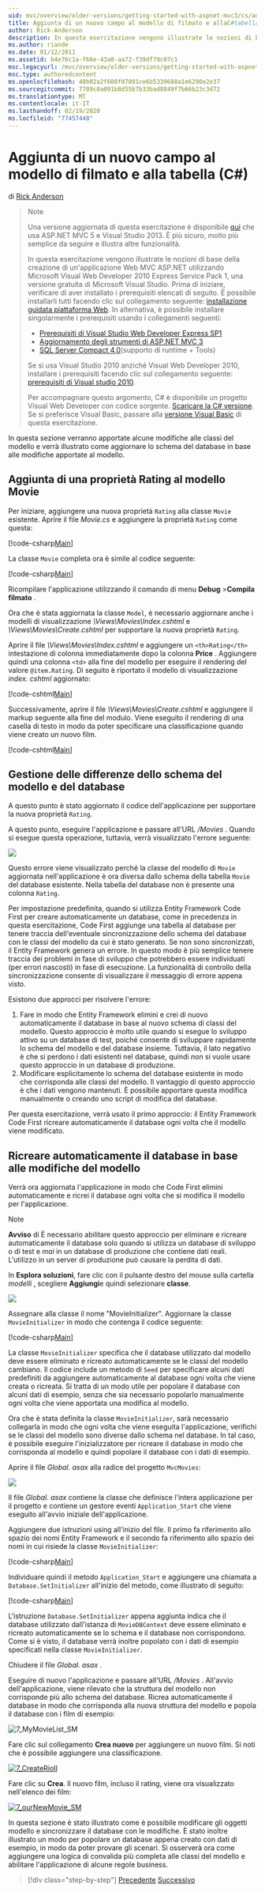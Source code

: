 ```yaml
---
uid: mvc/overview/older-versions/getting-started-with-aspnet-mvc3/cs/adding-a-new-field
title: Aggiunta di un nuovo campo al modello di filmato e allaC#tabella () | Microsoft Docs
author: Rick-Anderson
description: In questa esercitazione vengono illustrate le nozioni di base della creazione di un'applicazione Web MVC ASP.NET utilizzando Microsoft Visual Web Developer 2010 Express Service Pack 1, ovvero...
ms.author: riande
ms.date: 01/12/2011
ms.assetid: b4e76c1a-f66e-43a0-aa72-f39df79c07c1
msc.legacyurl: /mvc/overview/older-versions/getting-started-with-aspnet-mvc3/cs/adding-a-new-field
msc.type: authoredcontent
ms.openlocfilehash: 40b02a2f608f07091ce6b5339688a1e6290e2e37
ms.sourcegitcommit: 7709c0a091b8d55b7b33bad8849f7b66b23c3d72
ms.translationtype: MT
ms.contentlocale: it-IT
ms.lasthandoff: 02/19/2020
ms.locfileid: "77457448"
---
```

# <a name="adding-a-new-field-to-the-movie-model-and-table-c"></a>Aggiunta di un nuovo campo al modello di filmato e alla tabella (C#)

di [Rick Anderson](https://twitter.com/RickAndMSFT)

> > [!NOTE]
> > Una versione aggiornata di questa esercitazione è disponibile [qui](../../../getting-started/introduction/getting-started.md) che usa ASP.NET MVC 5 e Visual Studio 2013. È più sicuro, molto più semplice da seguire e illustra altre funzionalità.
> 
> 
> In questa esercitazione vengono illustrate le nozioni di base della creazione di un'applicazione Web MVC ASP.NET utilizzando Microsoft Visual Web Developer 2010 Express Service Pack 1, una versione gratuita di Microsoft Visual Studio. Prima di iniziare, verificare di aver installato i prerequisiti elencati di seguito. È possibile installarli tutti facendo clic sul collegamento seguente: [installazione guidata piattaforma Web](https://www.microsoft.com/web/gallery/install.aspx?appid=VWD2010SP1Pack). In alternativa, è possibile installare singolarmente i prerequisiti usando i collegamenti seguenti:
> 
> - [Prerequisiti di Visual Studio Web Developer Express SP1](https://www.microsoft.com/web/gallery/install.aspx?appid=VWD2010SP1Pack)
> - [Aggiornamento degli strumenti di ASP.NET MVC 3](https://www.microsoft.com/web/gallery/install.aspx?appsxml=&amp;appid=MVC3)
> - [SQL Server Compact 4,0](https://www.microsoft.com/web/gallery/install.aspx?appid=SQLCE;SQLCEVSTools_4_0)(supporto di runtime + Tools)
> 
> Se si usa Visual Studio 2010 anziché Visual Web Developer 2010, installare i prerequisiti facendo clic sul collegamento seguente: [prerequisiti di Visual studio 2010](https://www.microsoft.com/web/gallery/install.aspx?appsxml=&amp;appid=VS2010SP1Pack).
> 
> Per accompagnare questo argomento, C# è disponibile un progetto Visual Web Developer con codice sorgente. [Scaricare la C# versione](https://code.msdn.microsoft.com/Introduction-to-MVC-3-10d1b098). Se si preferisce Visual Basic, passare alla [versione Visual Basic](../vb/intro-to-aspnet-mvc-3.md) di questa esercitazione.

In questa sezione verranno apportate alcune modifiche alle classi del modello e verrà illustrato come aggiornare lo schema del database in base alle modifiche apportate al modello.

## <a name="adding-a-rating-property-to-the-movie-model"></a>Aggiunta di una proprietà Rating al modello Movie

Per iniziare, aggiungere una nuova proprietà `Rating` alla classe `Movie` esistente. Aprire il file *Movie.cs* e aggiungere la proprietà `Rating` come questa:

[!code-csharp[Main](adding-a-new-field/samples/sample1.cs)]

La classe `Movie` completa ora è simile al codice seguente:

[!code-csharp[Main](adding-a-new-field/samples/sample2.cs)]

Ricompilare l'applicazione utilizzando il comando di menu **Debug** &gt;**Compila filmato** .

Ora che è stata aggiornata la classe `Model`, è necessario aggiornare anche i modelli di visualizzazione *\Views\Movies\Index.cshtml* e *\Views\Movies\Create.cshtml* per supportare la nuova proprietà `Rating`.

Aprire il file *\Views\Movies\Index.cshtml* e aggiungere un `<th>Rating</th>` intestazione di colonna immediatamente dopo la colonna **Price** . Aggiungere quindi una colonna `<td>` alla fine del modello per eseguire il rendering del valore `@item.Rating`. Di seguito è riportato il modello di visualizzazione *index. cshtml* aggiornato:

[!code-cshtml[Main](adding-a-new-field/samples/sample3.cshtml)]

Successivamente, aprire il file *\Views\Movies\Create.cshtml* e aggiungere il markup seguente alla fine del modulo. Viene eseguito il rendering di una casella di testo in modo da poter specificare una classificazione quando viene creato un nuovo film.

[!code-cshtml[Main](adding-a-new-field/samples/sample4.cshtml)]

## <a name="managing-model-and-database-schema-differences"></a>Gestione delle differenze dello schema del modello e del database

A questo punto è stato aggiornato il codice dell'applicazione per supportare la nuova proprietà `Rating`.

A questo punto, eseguire l'applicazione e passare all'URL */Movies* . Quando si esegue questa operazione, tuttavia, verrà visualizzato l'errore seguente:

![](adding-a-new-field/_static/image1.png)

Questo errore viene visualizzato perché la classe del modello di `Movie` aggiornata nell'applicazione è ora diversa dallo schema della tabella `Movie` del database esistente. Nella tabella del database non è presente una colonna `Rating`.

Per impostazione predefinita, quando si utilizza Entity Framework Code First per creare automaticamente un database, come in precedenza in questa esercitazione, Code First aggiunge una tabella al database per tenere traccia dell'eventuale sincronizzazione dello schema del database con le classi del modello da cui è stato generato. Se non sono sincronizzati, il Entity Framework genera un errore. In questo modo è più semplice tenere traccia dei problemi in fase di sviluppo che potrebbero essere individuati (per errori nascosti) in fase di esecuzione. La funzionalità di controllo della sincronizzazione consente di visualizzare il messaggio di errore appena visto.

Esistono due approcci per risolvere l'errore:

1. Fare in modo che Entity Framework elimini e crei di nuovo automaticamente il database in base al nuovo schema di classi del modello. Questo approccio è molto utile quando si esegue lo sviluppo attivo su un database di test, poiché consente di sviluppare rapidamente lo schema del modello e del database insieme. Tuttavia, il lato negativo è che si perdono i dati esistenti nel database, quindi *non* si vuole usare questo approccio in un database di produzione.
2. Modificare esplicitamente lo schema del database esistente in modo che corrisponda alle classi del modello. Il vantaggio di questo approccio è che i dati vengono mantenuti. È possibile apportare questa modifica manualmente o creando uno script di modifica del database.

Per questa esercitazione, verrà usato il primo approccio: il Entity Framework Code First ricreare automaticamente il database ogni volta che il modello viene modificato.

## <a name="automatically-re-creating-the-database-on-model-changes"></a>Ricreare automaticamente il database in base alle modifiche del modello

Verrà ora aggiornata l'applicazione in modo che Code First elimini automaticamente e ricrei il database ogni volta che si modifica il modello per l'applicazione.

> [!NOTE] 
> 
> **Avviso** di È necessario abilitare questo approccio per eliminare e ricreare automaticamente il database solo quando si utilizza un database di sviluppo o di test e *mai* in un database di produzione che contiene dati reali. L'utilizzo in un server di produzione può causare la perdita di dati.

In **Esplora soluzioni**, fare clic con il pulsante destro del mouse sulla cartella *modelli* , scegliere **Aggiungi**e quindi selezionare **classe**.

![](adding-a-new-field/_static/image2.png)

Assegnare alla classe il nome "MovieInitializer". Aggiornare la classe `MovieInitializer` in modo che contenga il codice seguente:

[!code-csharp[Main](adding-a-new-field/samples/sample5.cs)]

La classe `MovieInitializer` specifica che il database utilizzato dal modello deve essere eliminato e ricreato automaticamente se le classi del modello cambiano. Il codice include un metodo di `Seed` per specificare alcuni dati predefiniti da aggiungere automaticamente al database ogni volta che viene creata o ricreata. Si tratta di un modo utile per popolare il database con alcuni dati di esempio, senza che sia necessario popolarlo manualmente ogni volta che viene apportata una modifica al modello.

Ora che è stata definita la classe `MovieInitializer`, sarà necessario collegarla in modo che ogni volta che viene eseguita l'applicazione, verifichi se le classi del modello sono diverse dallo schema nel database. In tal caso, è possibile eseguire l'inizializzatore per ricreare il database in modo che corrisponda al modello e quindi popolare il database con i dati di esempio.

Aprire il file *Global. asax* alla radice del progetto `MvcMovies`:

[![](adding-a-new-field/_static/image4.png)](adding-a-new-field/_static/image3.png)

Il file *Global. asax* contiene la classe che definisce l'intera applicazione per il progetto e contiene un gestore eventi `Application_Start` che viene eseguito all'avvio iniziale dell'applicazione.

Aggiungere due istruzioni using all'inizio del file. Il primo fa riferimento allo spazio dei nomi Entity Framework e il secondo fa riferimento allo spazio dei nomi in cui risiede la classe `MovieInitializer`:

[!code-csharp[Main](adding-a-new-field/samples/sample6.cs)]

Individuare quindi il metodo `Application_Start` e aggiungere una chiamata a `Database.SetInitializer` all'inizio del metodo, come illustrato di seguito:

[!code-csharp[Main](adding-a-new-field/samples/sample7.cs)]

L'istruzione `Database.SetInitializer` appena aggiunta indica che il database utilizzato dall'istanza di `MovieDBContext` deve essere eliminato e ricreato automaticamente se lo schema e il database non corrispondono. Come si è visto, il database verrà inoltre popolato con i dati di esempio specificati nella classe `MovieInitializer`.

Chiudere il file *Global. asax* .

Eseguire di nuovo l'applicazione e passare all'URL */Movies* . All'avvio dell'applicazione, viene rilevato che la struttura del modello non corrisponde più allo schema del database. Ricrea automaticamente il database in modo che corrisponda alla nuova struttura del modello e popola il database con i film di esempio:

![7_MyMovieList_SM](adding-a-new-field/_static/image5.png)

Fare clic sul collegamento **Crea nuovo** per aggiungere un nuovo film. Si noti che è possibile aggiungere una classificazione.

[![7_CreateRioII](adding-a-new-field/_static/image7.png)](adding-a-new-field/_static/image6.png)

Fare clic su **Crea**. Il nuovo film, incluso il rating, viene ora visualizzato nell'elenco dei film:

[![7_ourNewMovie_SM](adding-a-new-field/_static/image9.png)](adding-a-new-field/_static/image8.png)

In questa sezione è stato illustrato come è possibile modificare gli oggetti modello e sincronizzare il database con le modifiche. È stato inoltre illustrato un modo per popolare un database appena creato con dati di esempio, in modo da poter provare gli scenari. Si osserverà ora come aggiungere una logica di convalida più completa alle classi del modello e abilitare l'applicazione di alcune regole business.

> [!div class="step-by-step"]
> [Precedente](examining-the-edit-methods-and-edit-view.md)
> [Successivo](adding-validation-to-the-model.md)
